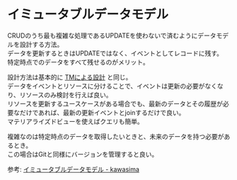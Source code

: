 # イミュータブルデータモデル

CRUDのうち最も複雑な処理であるUPDATEを使わないで済むようにデータモデルを設計する方法。  
データを更新するときはUPDATEではなく、イベントとしてレコードに残す。  
特定時点でのデータをすべて残せるのがメリット。

設計方法は基本的に [TMによる設計](./TM%E3%81%AB%E3%82%88%E3%82%8B%E8%A8%AD%E8%A8%88.md) と同じ。  
データをイベントとリソースに分けることで、イベントは更新の必要がなくなり、リソースのみ検討を行えば良い。  
リソースを更新するユースケースがある場合でも、最新のデータとその履歴が必要なだけであれば、最新の更新イベントとjoinするだけで良い。  
マテリアライズドビューを使えばクエリも簡単。

複雑なのは特定時点のデータを取得したいときと、未来のデータを持つ必要があるとき。  
この場合はGitと同様にバージョンを管理すると良い。

参考: [イミュータブルデータモデル - kawasima](https://scrapbox.io/kawasima/%E3%82%A4%E3%83%9F%E3%83%A5%E3%83%BC%E3%82%BF%E3%83%96%E3%83%AB%E3%83%87%E3%83%BC%E3%82%BF%E3%83%A2%E3%83%87%E3%83%AB)
